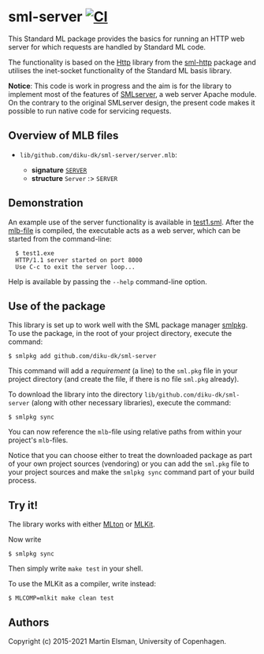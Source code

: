 # sml-server [![CI](https://github.com/diku-dk/sml-server/workflows/CI/badge.svg)](https://github.com/diku-dk/sml-server/actions)

This Standard ML package provides the basics for running an HTTP web
server for which requests are handled by Standard ML code.

The functionality is based on the
[Http](https://github.com/diku-dk/sml-http/blob/main/lib/github.com/diku-dk/sml-http/http.sig)
library from the [sml-http](https://github.com/diku-dk/sml-http)
package and utilises the inet-socket functionality of the Standard ML
basis library.

__Notice__: This code is work in progress and the aim is for the
library to implement most of the features of [SMLserver](http://smlserver.org), a web
server Apache module. On the contrary to the original SMLserver
design, the present code makes it possible to run native code for
servicing requests.

## Overview of MLB files

- `lib/github.com/diku-dk/sml-server/server.mlb`:

  - **signature** [`SERVER`](lib/github.com/diku-dk/sml-server/server.sig)
  - **structure** `Server` :> `SERVER`

## Demonstration

An example use of the server functionality is available in
[test1.sml](lib/github.com/diku-dk/sml-server/test/test1.sml). After
the [mlb-file](lib/github.com/diku-dk/sml-server/test/test1.mlb) is
compiled, the executable acts as a web server, which can be started
from the command-line:

```
  $ test1.exe
  HTTP/1.1 server started on port 8000
  Use C-c to exit the server loop...
```

Help is available by passing the `--help` command-line option.

## Use of the package

This library is set up to work well with the SML package manager
[smlpkg](https://github.com/diku-dk/smlpkg).  To use the package, in
the root of your project directory, execute the command:

```
$ smlpkg add github.com/diku-dk/sml-server
```

This command will add a _requirement_ (a line) to the `sml.pkg` file in your
project directory (and create the file, if there is no file `sml.pkg`
already).

To download the library into the directory
`lib/github.com/diku-dk/sml-server` (along with other necessary
libraries), execute the command:

```
$ smlpkg sync
```

You can now reference the `mlb`-file using relative paths from within
your project's `mlb`-files.

Notice that you can choose either to treat the downloaded package as
part of your own project sources (vendoring) or you can add the
`sml.pkg` file to your project sources and make the `smlpkg sync`
command part of your build process.

## Try it!

The library works with either [MLton](http://mlton.org) or
[MLKit](http://elsman.com/mlkit/).

Now write

    $ smlpkg sync

Then simply write `make test` in your shell.

To use the MLKit as a compiler, write instead:

    $ MLCOMP=mlkit make clean test

## Authors

Copyright (c) 2015-2021 Martin Elsman, University of Copenhagen.
